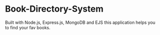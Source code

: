 # Book-Directory-System
Built with Node.js, Express.js, MongoDB and EJS this application helps you to find your fav books.
